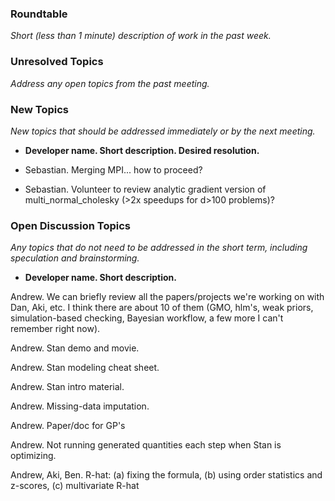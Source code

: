 ### Roundtable
_Short (less than 1 minute) description of work in the past week._


### Unresolved Topics
_Address any open topics from the past meeting._

### New Topics
_New topics that should be addressed immediately or by the next
meeting._

* __Developer name.  Short description.  Desired resolution.__
 
* Sebastian. Merging MPI... how to proceed?

* Sebastian. Volunteer to review analytic gradient version of multi_normal_cholesky (>2x speedups for d>100 problems)?

### Open Discussion Topics
_Any topics that do not need to be addressed in the short term,
including speculation and brainstorming._

* __Developer name.  Short description.__


Andrew.  We can briefly review all the papers/projects we're working on with Dan, Aki, etc.  I think there are about 10 of them (GMO, hlm's, weak priors, simulation-based checking, Bayesian workflow, a few more I can't remember right now).

Andrew.  Stan demo and movie.

Andrew.  Stan modeling cheat sheet.

Andrew.  Stan intro material.

Andrew.  Missing-data imputation.

Andrew.  Paper/doc for GP's

Andrew.  Not running generated quantities each step when Stan is optimizing.

Andrew, Aki, Ben.  R-hat:  (a) fixing the formula, (b) using order statistics and z-scores, (c) multivariate R-hat
